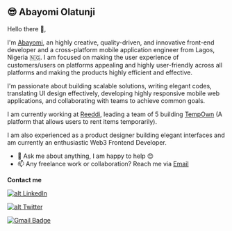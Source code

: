 
## 😎 Abayomi Olatunji

Hello there 👋,

I'm [Abayomi](https://www.linkedin.com/in/abayomi-olatunji-a60766b2/), an highly creative, quality-driven, and innovative front-end developer and a cross-platform mobile application engineer from Lagos, Nigeria 🇳🇬.
I am focused on making the user experience of customers/users on platforms appealing and highly user-friendly across all platforms and making the products highly efficient and effective.

I'm passionate about building scalable solutions, writing elegant codes, translating UI design effectively, developing highly responsive mobile web applications, and collaborating with teams to achieve common goals.

I am currently working at [Reeddi](http://reeddi.com/), leading a team of 5 building [TempOwn](https://tempown.com) (A platform that allows users to rent items temporarily).

I am also experienced as a product designer building elegant interfaces and am currently an enthusiastic Web3 Frontend Developer.

- 💬 Ask me about anything, I am happy to help 😊
- 📫 Any freelance work or collaboration? Reach me via [Email](mailto:abayomi.olatunjio@gmail.com)

**Contact me**

[![alt LinkedIn](https://img.shields.io/badge/linkedin-%230077B5.svg?&style=for-the-badge&logo=linkedin&logoColor=white)](https://www.linkedin.com/in/abayomi-olatunji-a60766b2/)

[![alt Twitter](https://img.shields.io/badge/twitter-%231DA1F2.svg?&style=for-the-badge&logo=twitter&logoColor=white)](https://www.twitter.com/abayomi_js)

[![Gmail Badge](https://img.shields.io/badge/-abayomi.olatunjio-c14438?style=for-the-badge&logo=Gmail&logoColor=white&link=mailto:abayomi.olatunjio@gmail.com)](mailto:abayomi.olatunjio@gmail.com)
